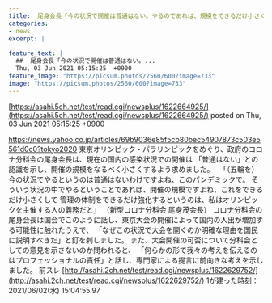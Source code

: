 ```yaml
---
title:  尾身会長「今の状況で開催は普通はない。やるのであれば、規模をできるだけ小さくして」★3  
categories:
- news
excerpt: |
  
feature_text: |
  ##  尾身会長「今の状況で開催は普通はない。...
  Thu, 03 Jun 2021 05:15:25  +0900
feature_image: "https://picsum.photos/2560/600?image=733"
image: "https://picsum.photos/2560/600?image=733"
---
```


[https://asahi.5ch.net/test/read.cgi/newsplus/1622664925/](https://asahi.5ch.net/test/read.cgi/newsplus/1622664925/)
posted on Thu, 03 Jun 2021 05:15:25  +0900

<!--more-->

https://news.yahoo.co.jp/articles/69b9036e85f5cb80bec54907873c503e5561d0c0?tokyo2020 東京オリンピック・パラリンピックをめぐり、政府のコロナ分科会の尾身会長は、現在の国内の感染状況での開催は 「普通はない」との認識を示し、開催の規模をなるべく小さくするよう求めました。 　「（五輪を）今の状況でやるというのは普通はないわけですよね、このパンデミックで。 そういう状況の中でやるということであれば、開催の規模ですよね、これをできるだけ小さくして 管理の体制をできるだけ強化するというのは、私はオリンピックを主催する人の義務だと」 （新型コロナ分科会 尾身茂会長） コロナ分科会の尾身会長は国会でこのように話し、東京大会の開催によって国内の人出が増加する可能性に触れたうえで、 「なぜこの状況で大会を開くのか明確な理由を国民に説明すべきだ」と釘を刺しました。 また、大会開催の可否について分科会としての意見を示さないのか問われると、 「何らかの形で我々の考えを伝えるのはプロフェッショナルの責任」と話し、専門家による提言に前向きな考えを示しました。 前スレ [http://asahi.2ch.net/test/read.cgi/newsplus/1622629752/](http://asahi.2ch.net/test/read.cgi/newsplus/1622629752/) 1が建った時刻：2021/06/02(水) 15:04:55.97
